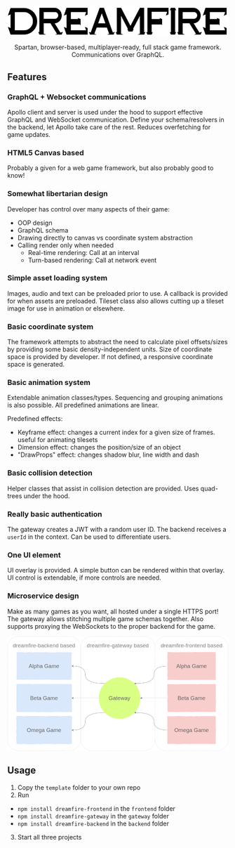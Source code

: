 <p align="center">
  <img src="docs/img/logo.png" />
</p>

<p align="center">
  Spartan, browser-based, multiplayer-ready, full stack game framework. Communications over GraphQL.
</p>

## Features

### GraphQL + Websocket communications

Apollo client and server is used under the hood to support effective GraphQL and WebSocket communication. Define your schema/resolvers in the backend, let Apollo take care of the rest. Reduces overfetching for game updates.

### HTML5 Canvas based

Probably a given for a web game framework, but also probably good to know!

### Somewhat libertarian design

Developer has control over many aspects of their game:
- OOP design
- GraphQL schema
- Drawing directly to canvas vs coordinate system abstraction
- Calling render only when needed
  - Real-time rendering: Call at an interval
  - Turn-based rendering: Call at network event

### Simple asset loading system

Images, audio and text can be preloaded prior to use. A callback is provided for when assets are preloaded. Tileset class also allows cutting up a tileset image for use in animation or elsewhere.

### Basic coordinate system

The framework attempts to abstract the need to calculate pixel offsets/sizes by providing some basic density-independent units. Size of coordinate space is provided by developer. If not defined, a responsive coordinate space is generated.

### Basic animation system

Extendable animation classes/types. Sequencing and grouping animations is also possible. All predefined animations are linear.

Predefined effects:
- Keyframe effect: changes a current index for a given size of frames. useful for animating tilesets
- Dimension effect: changes the position/size of an object
- "DrawProps" effect: changes shadow blur, line width and dash

### Basic collision detection

Helper classes that assist in collision detection are provided. Uses quad-trees under the hood.

### Really basic authentication

The gateway creates a JWT with a random user ID. The backend receives a `userId` in the context. Can be used to differentiate users.

### One UI element

UI overlay is provided. A simple button can be rendered within that overlay. UI control is extendable, if more controls are needed.

### Microservice design

Make as many games as you want, all hosted under a single HTTPS port! The gateway allows stitching multiple game schemas together. Also supports proxying the WebSockets to the proper backend for the game.

![](docs/img/serv_flow.png)

## Usage

1. Copy the `template` folder to your own repo
2. Run
  - `npm install dreamfire-frontend` in the `frontend` folder
  - `npm install dreamfire-gateway` in the `gateway` folder
  - `npm install dreamfire-backend` in the `backend` folder
3. Start all three projects
